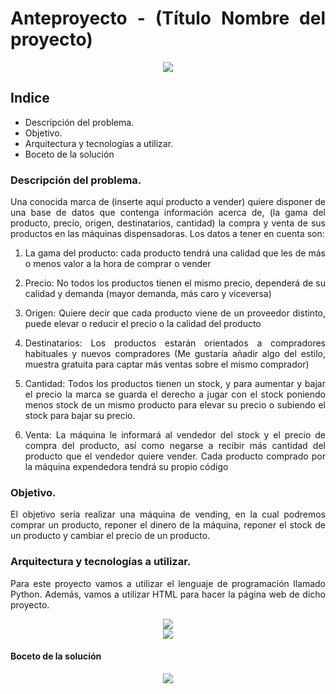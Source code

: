 <div align="justify">

# Anteproyecto - (Título Nombre del proyecto)

<div align="center">
<img src="https://github.com/21raz21/proyecto-ets/blob/feature_4/Estructura_del_proyecto/Doc/img/vending.avif" />
</div>

## Indice
- Descripción del problema.
- Objetivo.
- Arquitectura y tecnologías a utilizar.
- Boceto de la solución


### Descripción del problema.

Una conocida marca de (inserte aquí producto a vender) quiere disponer de una base de datos que contenga información acerca de, (la gama del producto, precio, origen, destinatarios, cantidad) la compra y venta de sus productos en las máquinas dispensadoras. Los datos a tener en cuenta son:

1. La gama del producto: cada producto tendrá una calidad que les de más o menos valor a la hora de comprar o vender

2. Precio: No todos los productos tienen el mismo precio, dependerá de su calidad y demanda (mayor demanda, más caro y viceversa)

3. Origen: Quiere decir que cada producto viene de un proveedor distinto, puede elevar o reducir el precio o la calidad del producto

4. Destinatarios: Los productos estarán orientados a compradores habituales y nuevos compradores (Me gustaría añadir algo del estilo, muestra gratuita para captar más ventas sobre el mismo comprador)

5. Cantidad: Todos los productos tienen un stock, y para aumentar y bajar el precio la marca se guarda el derecho a jugar con el stock poniendo menos stock de un mismo producto para elevar su precio o subiendo el stock para bajar su precio.

6. Venta: La máquina le informará al vendedor del stock y el precio de compra del producto, así como negarse a recibir más cantidad del producto que el vendedor quiere vender. Cada producto comprado por la máquina expendedora tendrá su propio código

### Objetivo.

El objetivo sería realizar una máquina de vending, en la cual podremos comprar un producto, reponer el dinero de la máquina, reponer el stock de un producto y cambiar el precio de un producto.

### Arquitectura y tecnologías a utilizar.
Para este proyecto vamos a utilizar el lenguaje de programación llamado Python. Además, vamos a utilizar HTML para hacer la página web de dicho proyecto.

<div align="center">
<img src="https://github.com/21raz21/proyecto-ets/blob/main/Estructura_del_proyecto/Doc/img/html.png" />
</div>

<div align="center">
<img src="https://github.com/21raz21/proyecto-ets/blob/main/Estructura_del_proyecto/Doc/img/phyton.png" />
</div>

#### Boceto de la solución

<div align="center">
<img src="https://github.com/21raz21/proyecto-ets/blob/main/Estructura_del_proyecto/Doc/img/IMG-20230329-WA0016.jpg" />
</div>
